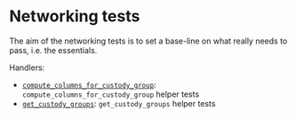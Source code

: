 # Networking tests

The aim of the networking tests is to set a base-line on what really needs to pass, i.e. the essentials.

Handlers:
- [`compute_columns_for_custody_group`](./compute_columns_for_custody_group.md): `compute_columns_for_custody_group` helper tests
- [`get_custody_groups`](./get_custody_groups.md): `get_custody_groups` helper tests
